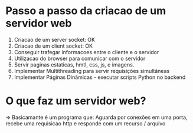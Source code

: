 # Passo a passo da criacao de um servidor web 

1. Criacao de um server socket: OK
2. Criacao de um client socket: OK
3. Conseguir trafegar informacoes entre o cliente e o servidor 
4. Utilizacao do browser para comunicar com o servidor
5. Servir paginas estaticas, hmtl, css, js, e imagens.
6. Implementar Multithreading para servir requisições simultâneas
7. Implementar Páginas Dinâmicas - executar scripts Python no backend

# O que faz um servidor web?

=> Basicamante é um programa que: Aguarda por conexões em uma porta, recebe uma requisicao http e responde com um recurso / arquivo